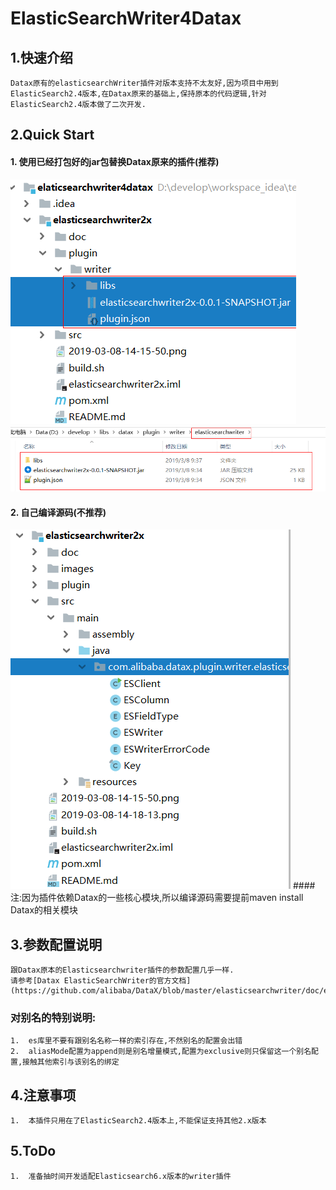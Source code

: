 # ElasticSearchWriter4Datax
##  1.快速介绍
```
Datax原有的elasticsearchWriter插件对版本支持不太友好,因为项目中用到ElasticSearch2.4版本,在Datax原来的基础上,保持原本的代码逻辑,针对ElasticSearch2.4版本做了二次开发.
```
##  2.Quick Start
#### 1. 使用已经打包好的jar包替换Datax原来的插件(推荐)
![](images/2019-03-08-14-18-32.png)
![](images/2019-03-08-14-19-22.png)

#### 2.  自己编译源码(不推荐)
![](images/2019-03-08-14-21-15.png)
####注:因为插件依赖Datax的一些核心模块,所以编译源码需要提前maven install Datax的相关模块
##  3.参数配置说明
```
跟Datax原本的Elasticsearchwriter插件的参数配置几乎一样.
请参考[Datax ElasticSearchWriter的官方文档](https://github.com/alibaba/DataX/blob/master/elasticsearchwriter/doc/elasticsearchwriter.md)
```
### 对别名的特别说明:
```
1.  es库里不要有跟别名名称一样的索引存在,不然别名的配置会出错
2.  aliasMode配置为append则是别名增量模式,配置为exclusive则只保留这一个别名配置,接触其他索引与该别名的绑定
```
##  4.注意事项
```
1.  本插件只用在了ElasticSearch2.4版本上,不能保证支持其他2.x版本
```
##  5.ToDo
```
1.  准备抽时间开发适配Elasticsearch6.x版本的writer插件
```



